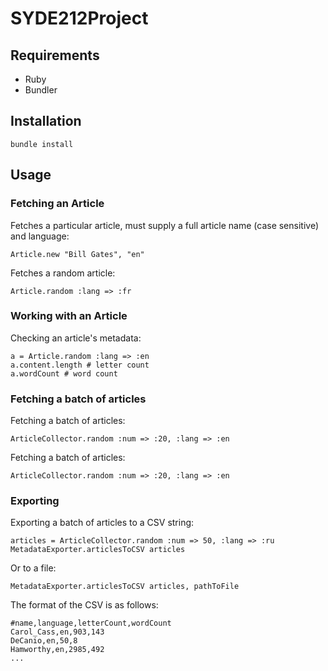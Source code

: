 SYDE212Project
==============

## Requirements

* Ruby
* Bundler

## Installation

	bundle install

## Usage

### Fetching an Article
Fetches a particular article, must supply a full article name (case sensitive) and language:

	Article.new "Bill Gates", "en"

Fetches a random article:

	Article.random :lang => :fr

### Working with an Article
Checking an article's metadata:

	a = Article.random :lang => :en
	a.content.length # letter count
	a.wordCount # word count

### Fetching a batch of articles
Fetching a batch of articles:

	ArticleCollector.random :num => :20, :lang => :en

Fetching a batch of articles:

	ArticleCollector.random :num => :20, :lang => :en

### Exporting

Exporting a batch of articles to a CSV string:

	articles = ArticleCollector.random :num => 50, :lang => :ru
	MetadataExporter.articlesToCSV articles

Or to a file:

	MetadataExporter.articlesToCSV articles, pathToFile

The format of the CSV is as follows:

	#name,language,letterCount,wordCount
	Carol_Cass,en,903,143
	DeCanio,en,50,8
	Hamworthy,en,2985,492
	...
